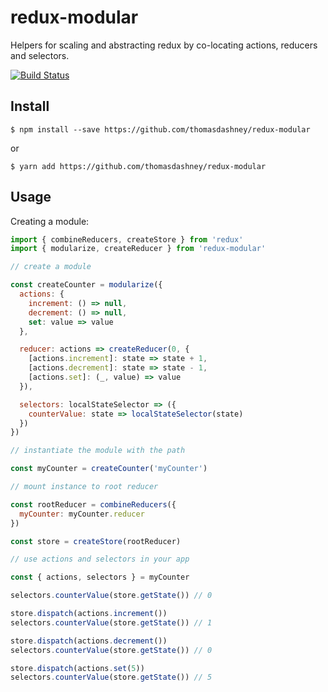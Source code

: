 # redux-modular

Helpers for scaling and abstracting redux by co-locating actions, reducers and selectors.

[![Build Status](https://travis-ci.org/thomasdashney/redux-modular.svg?branch=master)](https://travis-ci.org/thomasdashney/redux-modular)

## Install

```
$ npm install --save https://github.com/thomasdashney/redux-modular
```

or

```
$ yarn add https://github.com/thomasdashney/redux-modular
```

## Usage

Creating a module:

```js
import { combineReducers, createStore } from 'redux'
import { modularize, createReducer } from 'redux-modular'

// create a module

const createCounter = modularize({
  actions: {
    increment: () => null,
    decrement: () => null,
    set: value => value
  },

  reducer: actions => createReducer(0, {
    [actions.increment]: state => state + 1,
    [actions.decrement]: state => state - 1,
    [actions.set]: (_, value) => value
  }),

  selectors: localStateSelector => ({
    counterValue: state => localStateSelector(state)
  })
})

// instantiate the module with the path

const myCounter = createCounter('myCounter')

// mount instance to root reducer

const rootReducer = combineReducers({
  myCounter: myCounter.reducer
})

const store = createStore(rootReducer)

// use actions and selectors in your app

const { actions, selectors } = myCounter

selectors.counterValue(store.getState()) // 0

store.dispatch(actions.increment())
selectors.counterValue(store.getState()) // 1

store.dispatch(actions.decrement())
selectors.counterValue(store.getState()) // 0

store.dispatch(actions.set(5))
selectors.counterValue(store.getState()) // 5
```
